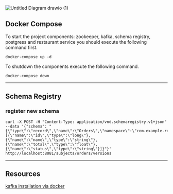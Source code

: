 ![Untitled Diagram drawio (1)](https://user-images.githubusercontent.com/35597031/162061650-16b86bbe-c078-41e3-a4a4-af29c1bcd0cd.png)

## Docker Compose

To start the project components: zookeeper, kafka, schema registry, postgress and restaurant service
you should execute the following command first.

`docker-compose up -d`

To shutdown the components execute the following command.

`docker-compose down`


---

## Schema Registry

### register new schema

```shell
curl -X POST -H "Content-Type: application/vnd.schemaregistry.v1+json" --data '{"schema": "{\"type\":\"record\",\"name\":\"Orders\",\"namespace\":\"com.example.restaurant\",\"fields\":[{\"name\":\"id\",\"type\":\"long\"},{\"name\":\"name\",\"type\":\"string\"},{\"name\":\"total\",\"type\":\"float\"},{\"name\":\"status\",\"type\":\"string\"}]}"}' http://localhost:8081/subjects/orders/versions
```


---

## Resources
[kafka installation via docker](https://github.com/confluentinc/cp-all-in-one/blob/6.1.1-post/cp-all-in-one-community/docker-compose.yml#L46)




